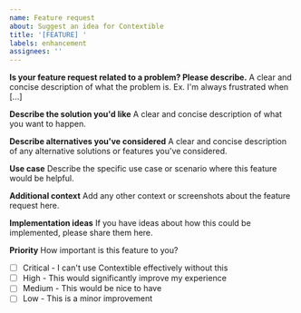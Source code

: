 ```yaml
---
name: Feature request
about: Suggest an idea for Contextible
title: '[FEATURE] '
labels: enhancement
assignees: ''
---
```


**Is your feature request related to a problem? Please describe.**
A clear and concise description of what the problem is. Ex. I'm always frustrated when [...]

**Describe the solution you'd like**
A clear and concise description of what you want to happen.

**Describe alternatives you've considered**
A clear and concise description of any alternative solutions or features you've considered.

**Use case**
Describe the specific use case or scenario where this feature would be helpful.

**Additional context**
Add any other context or screenshots about the feature request here.

**Implementation ideas**
If you have ideas about how this could be implemented, please share them here.

**Priority**
How important is this feature to you?
- [ ] Critical - I can't use Contextible effectively without this
- [ ] High - This would significantly improve my experience
- [ ] Medium - This would be nice to have
- [ ] Low - This is a minor improvement
